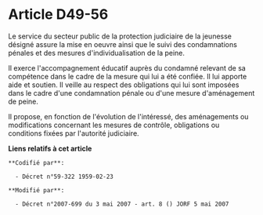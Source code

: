 # Article D49-56

Le service du secteur public de la protection judiciaire de la jeunesse désigné assure la mise en oeuvre ainsi que le suivi
des condamnations pénales et des mesures d'individualisation de la peine.

Il exerce l'accompagnement éducatif auprès du condamné relevant de sa compétence dans le cadre de la mesure qui lui a été
confiée. Il lui apporte aide et soutien. Il veille au respect des obligations qui lui sont imposées dans le cadre d'une
condamnation pénale ou d'une mesure d'aménagement de peine.

Il propose, en fonction de l'évolution de l'intéressé, des aménagements ou modifications concernant les mesures de contrôle,
obligations ou conditions fixées par l'autorité judiciaire.

**Liens relatifs à cet article**

	**Codifié par**:

	  - Décret n°59-322 1959-02-23

	**Modifié par**:

	  - Décret n°2007-699 du 3 mai 2007 - art. 8 () JORF 5 mai 2007
